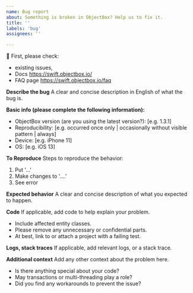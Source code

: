 ```yaml
---
name: Bug report
about: Something is broken in ObjectBox? Help us to fix it.
title: ''
labels: 'bug'
assignees: ''

---
```


:rotating_light: First, please check:
 - existing issues,
 - Docs https://swift.objectbox.io/
 - FAQ page https://swift.objectbox.io/faq

**Describe the bug**
A clear and concise description in English of what the bug is.

**Basic info (please complete the following information):**
 - ObjectBox version (are you using the latest version?): [e.g. 1.3.1]
 - Reproducibility: [e.g. occurred once only | occasionally without visible pattern | always]
 - Device: [e.g. iPhone 11]
 - OS: [e.g. iOS 13]

**To Reproduce**
Steps to reproduce the behavior:
1. Put '...'
2. Make changes to '....'
3. See error

**Expected behavior**
A clear and concise description of what you expected to happen.

**Code**
If applicable, add code to help explain your problem.
 - Include affected entity classes.
 - Please remove any unnecessary or confidential parts.
 - At best, link to or attach a project with a failing test.

**Logs, stack traces**
If applicable, add relevant logs, or a stack trace.

**Additional context**
Add any other context about the problem here.
 - Is there anything special about your code?
 - May transactions or multi-threading play a role?
 - Did you find any workarounds to prevent the issue?
